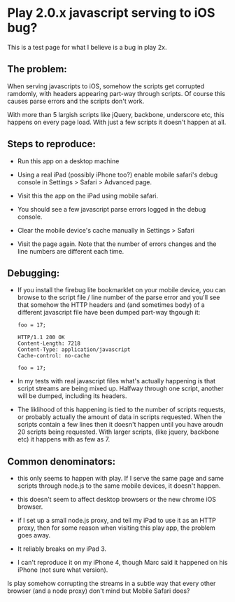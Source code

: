 # Play 2.0.x javascript serving to iOS bug?

This is a test page for what I believe is a bug in play 2x.

## The problem:

When serving javascripts to iOS, somehow the scripts get corrupted ramdomly, with
headers appearing part-way through scripts. Of course this causes parse errors and
the scripts don't work.

With more than 5 largish scripts like jQuery, backbone, underscore etc, this happens
on every page load. With just a few scripts it doesn't happen at all.

## Steps to reproduce:

- Run this app on a desktop machine

- Using a real iPad (possibly iPhone too?) enable mobile safari's debug console in
  Settings &gt; Safari &gt; Advanced page.

- Visit this the app on the iPad using mobile safari.

- You should see a few javascript parse errors logged in the debug console.

- Clear the mobile device's cache manually in Settings &gt; Safari

- Visit the page again. Note that the number of errors changes and the line numbers
  are different each time.

## Debugging:

- If you install the firebug lite bookmarklet on your mobile device, you can browse to the
  script file / line number of the parse error and you'll see that somehow the HTTP headers
  and (and sometimes body) of a different javascript file have been dumped part-way thgough
  it:

      foo = 17;

      HTTP/1.1 200 OK
      Content-Length: 7218
      Content-Type: application/javascript
      Cache-control: no-cache

      foo = 17;

- In my tests with real javascript files what's actually happening is that script streams
  are being mixed up. Halfway through one script, another will be dumped, including its
  headers.

- The liklihood of this happening is tied to the number of scripts requests, or probably
  actually the amount of data in scripts requested. When the scripts contain a few lines
  then it doesn't happen until you have aroudn 20 scripts being requested. With larger
  scripts, (like jquery, backbone etc) it happens with as few as 7.

## Common denominators:

- this only seems to happen with play. If I serve the same page and same scripts through node.js
  to the same mobile devices, it doesn't happen.

- this doesn't seem to affect desktop browsers or the new chrome iOS browser.

- if I set up a small node.js proxy, and tell my iPad to use it as an HTTP proxy, then for some
  reason when visiting this play app, the problem goes away.

- It reliably breaks on my iPad 3.

- I can't reproduce it on my iPhone 4, though Marc said it happened on his iPhone (not sure
  what version).

Is play somehow corrupting the streams in a subtle way that every other browser (and a node proxy) don't mind but Mobile Safari does?

